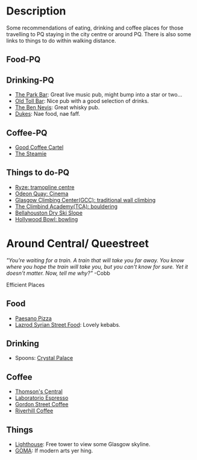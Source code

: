 # Description
Some recommendations of eating, drinking and coffee places for those travelling to PQ staying in the city centre or around PQ. There is also some links to things to do within walking distance.

## Food-PQ

## Drinking-PQ
- [The Park Bar](https://goo.gl/maps/mjk4nPHHyQH2): Great live music pub, might bump into a star or two...
- [Old Toll Bar](https://goo.gl/maps/VyriwmVuNr62): Nice pub with a good selection of drinks.
- [The Ben Nevis](https://goo.gl/maps/uLL3ZLbo4DH2): Great whisky pub.
- [Dukes](https://goo.gl/maps/vNMgWLho4mz): Nae food, nae faff.

## Coffee-PQ
- [Good Coffee Cartel](https://goo.gl/maps/MLdLMHgqR442)
- [The Steamie](https://goo.gl/maps/gp5sJ81osoE2)

## Things to do-PQ
- [Ryze: tramopline centre](https://goo.gl/maps/1rKE6mWkCj32)
- [Odeon Quay: Cinema](https://goo.gl/maps/jGRV4H2yBuF2)
- [Glasgow Climbing Center(GCC): traditional wall climbing](https://goo.gl/maps/d8pem3ZPPLk)
- [The Climbind Academy(TCA): bouldering](https://goo.gl/maps/DZdPUzvLWJK2)
- [Bellahouston Dry Ski Slope](https://goo.gl/maps/TSGcrQguBiw)
- [Hollywood Bowl: bowling](https://goo.gl/maps/VqN5LG8JvJm)

# Around Central/ Queestreet
_"You're waiting for a train. A train that will take you far away. You know where you hope the train will take you, but you can't know for sure. Yet it doesn't matter. Now, tell me why?"_  -Cobb

Efficient Places

## Food
- [Paesano Pizza](https://goo.gl/maps/sB9V5cKXAex)
- [Lazrod Syrian Street Food](https://goo.gl/maps/QHkxVEerf1y): Lovely kebabs.

## Drinking
- Spoons: [Crystal Palace](https://goo.gl/maps/KHviwZtkYds)

## Coffee
- [Thomson's Central](https://goo.gl/maps/7KboKNWmnt92)
- [Laboratorio Espresso](https://goo.gl/maps/MWDhZu5DGCs)
- [Gordon Street Coffee](https://goo.gl/maps/2txZPnaKzWz)
- [Riverhill Coffee](https://goo.gl/maps/sTq8hVQv4W42)

## Things 
- [Lighthouse](https://goo.gl/maps/uFLML4k6LBo): Free tower to view some Glasgow skyline.
- [GOMA](https://goo.gl/maps/qBKnUz8Gfpt): If modern arts yer hing.